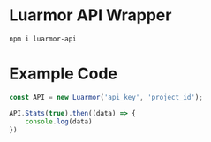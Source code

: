 # Luarmor API Wrapper
```
npm i luarmor-api
```
# Example Code
```javascript
const API = new Luarmor('api_key', 'project_id');

API.Stats(true).then((data) => {
    console.log(data)
})
```